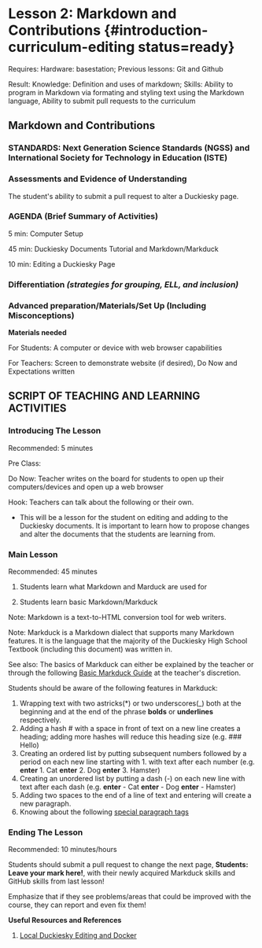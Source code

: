 # Lesson 2: Markdown and Contributions {#introduction-curriculum-editing status=ready}

<div class='requirements' markdown='1'>

Requires: Hardware: basestation; Previous lessons: Git and Github

Result: Knowledge: Definition and uses of markdown; Skills: Ability to program in Markdown via formating and styling text using the Markdown language, Ability to submit pull requests to the curriculum

</div>

## Markdown and Contributions


### STANDARDS: Next Generation Science Standards (NGSS) and International Society for Technology in Education (ISTE)



### Assessments and Evidence of Understanding

The student's ability to submit a pull request to alter a Duckiesky page.

### AGENDA (Brief Summary of Activities)

5 min: Computer Setup

45 min: Duckiesky Documents Tutorial and Markdown/Markduck

10 min: Editing a Duckiesky Page

### Differentiation _(strategies for grouping, ELL, and inclusion)_


### Advanced preparation/Materials/Set Up (Including Misconceptions)

**Materials needed**

For Students: A computer or device with web browser capabilities 

For Teachers: Screen to demonstrate website (if desired), Do Now and Expectations written


## SCRIPT OF TEACHING AND LEARNING ACTIVITIES


### Introducing The Lesson

Recommended: 5 minutes

Pre Class:

Do Now: Teacher writes on the board for students to open up their computers/devices and open up a web browser

Hook: Teachers can talk about the following or their own.

-  This will be a lesson for the student on editing and adding to the Duckiesky documents. It is important to learn how to propose changes and alter the documents that the students are learning from.



### Main Lesson

Recommended: 45 minutes

1. Students learn what Markdown and Marduck are used for 

2. Students learn basic Markdown/Markduck

Note: Markdown is a text-to-HTML conversion tool for web writers.

Note: Markduck is a Markdown dialect that supports many Markdown features. It is the language that the majority of the Duckiesky High School Textbook (including this document) was written in.

See also: The basics of Markduck can either be explained by the teacher or through the following [Basic Markduck Guide](https://docs.duckietown.org/DT19/duckumentation/out/markduck_basic.html) at the teacher's discretion.


Students should be aware of the following features in Markduck:


1. Wrapping text with two astricks(*) or two underscores(_) both at the beginning and at the end of the phrase **bolds** or __underlines__ respectively.
2. Adding a hash # with a space in front of text on a new line creates a heading; adding more hashes will reduce this heading size (e.g. ### Hello)
3. Creating an ordered list by putting subsequent numbers followed by a period on each new line starting with 1. with text after each number (e.g. **enter** 1. Cat **enter** 2. Dog **enter** 3. Hamster)
4. Creating an unordered list by putting a dash (-) on each new line with text after each dash (e.g. **enter** - Cat **enter** - Dog **enter** - Hamster)
5. Adding two spaces to the end of a line of text and entering will create a new paragraph.
6. Knowing about the following [special paragraph tags](https://docs.duckietown.org/DT19/duckumentation/out/markduck_special_pars.html)

### Ending The Lesson

Recommended: 10 minutes/hours

Students should submit a pull request to change the next page, __Students: Leave your mark here!__, with their newly acquired Markduck skills and GitHub skills from last lesson! 

Emphasize that if they see problems/areas that could be improved with the course, they can report and even fix them!


**Useful Resources and References** 

1. [Local Duckiesky Editing and Docker](https://docs.duckietown.org/DT19/duckumentation/out/duckumentation_workflow.html)
